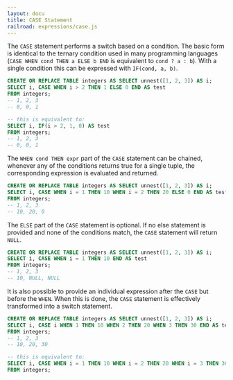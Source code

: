 ```yaml
---
layout: docu
title: CASE Statement
railroad: expressions/case.js
---
```


<div id="rrdiagram"></div>

The `CASE` statement performs a switch based on a condition. The basic form is identical to the ternary condition used in many programming languages (`CASE WHEN cond THEN a ELSE b END` is equivalent to `cond ? a : b`). With a single condition this can be expressed with `IF(cond, a, b)`.

```sql
CREATE OR REPLACE TABLE integers AS SELECT unnest([1, 2, 3]) AS i;
SELECT i, CASE WHEN i > 2 THEN 1 ELSE 0 END AS test
FROM integers;
-- 1, 2, 3
-- 0, 0, 1

-- this is equivalent to:
SELECT i, IF(i > 2, 1, 0) AS test
FROM integers;
-- 1, 2, 3
-- 0, 0, 1
```

The `WHEN cond THEN expr` part of the `CASE` statement can be chained, whenever any of the conditions returns true for a single tuple, the corresponding expression is evaluated and returned.

```sql
CREATE OR REPLACE TABLE integers AS SELECT unnest([1, 2, 3]) AS i;
SELECT i, CASE WHEN i = 1 THEN 10 WHEN i = 2 THEN 20 ELSE 0 END AS test
FROM integers;
-- 1, 2, 3
-- 10, 20, 0
```

The `ELSE` part of the `CASE` statement is optional. If no else statement is provided and none of the conditions match, the `CASE` statement will return `NULL`.

```sql
CREATE OR REPLACE TABLE integers AS SELECT unnest([1, 2, 3]) AS i;
SELECT i, CASE WHEN i = 1 THEN 10 END AS test
FROM integers;
-- 1, 2, 3
-- 10, NULL, NULL
```

It is also possible to provide an individual expression after the `CASE` but before the `WHEN`. When this is done, the `CASE` statement is effectively transformed into a switch statement.

```sql
CREATE OR REPLACE TABLE integers AS SELECT unnest([1, 2, 3]) AS i;
SELECT i, CASE i WHEN 1 THEN 10 WHEN 2 THEN 20 WHEN 3 THEN 30 END AS test
FROM integers;
-- 1, 2, 3
-- 10, 20, 30

-- this is equivalent to:
SELECT i, CASE WHEN i = 1 THEN 10 WHEN i = 2 THEN 20 WHEN i = 3 THEN 30 END AS test
FROM integers;
```
